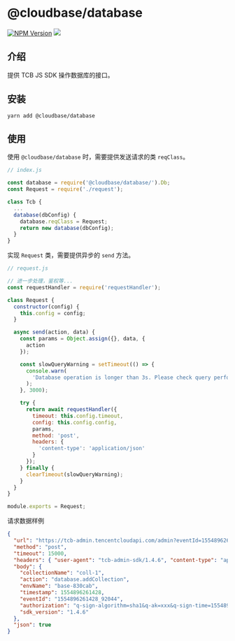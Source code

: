 # @cloudbase/database

[![NPM Version](https://img.shields.io/npm/v/@cloudbase/database.svg?style=flat)](https://www.npmjs.com/package/@cloudbase/database)
[![](https://img.shields.io/npm/dt/@cloudbase/database.svg)](https://www.npmjs.com/package/@cloudbase/database)

## 介绍

提供 TCB JS SDK 操作数据库的接口。

## 安装

```
yarn add @cloudbase/database
```

## 使用

使用 `@cloudbase/database` 时，需要提供发送请求的类 `reqClass`。 

```js
// index.js

const database = require('@cloudbase/database/').Db;
const Request = require('./request');

class Tcb {
  ...
  database(dbConfig) {
    database.reqClass = Request;
    return new database(dbConfig);
  }
}
```

实现 `Request` 类，需要提供异步的 `send` 方法。

```js
// request.js

// 进一步处理，鉴权等...
const requestHandler = require('requestHandler');

class Request {
  constructor(config) {
    this.config = config;
  }

  async send(action, data) {
    const params = Object.assign({}, data, {
      action
    });

    const slowQueryWarning = setTimeout(() => {
      console.warn(
        'Database operation is longer than 3s. Please check query performance and your network environment.'
      );
    }, 3000);

    try {
      return await requestHandler({
        timeout: this.config.timeout,
        config: this.config.config,
        params,
        method: 'post',
        headers: {
          'content-type': 'application/json'
        }
      });
    } finally {
      clearTimeout(slowQueryWarning);
    }
  }
}

module.exports = Request;
```

请求数据样例

```json
{
  "url": "https://tcb-admin.tencentcloudapi.com/admin?eventId=1554896261428_92044",
  "method": "post",
  "timeout": 15000,
  "headers": { "user-agent": "tcb-admin-sdk/1.4.6", "content-type": "application/json" },
  "body": {
    "collectionName": "coll-1",
    "action": "database.addCollection",
    "envName": "base-830cab",
    "timestamp": 1554896261428,
    "eventId": "1554896261428_92044",
    "authorization": "q-sign-algorithm=sha1&q-ak=xxx&q-sign-time=1554896260;1554897160&q-key-time=1554896260;1554897160&q-header-list=content-type;user-agent&q-url-param-list=action;collectionname;envname;eventid;timestamp&q-signature=xxxxx",
    "sdk_version": "1.4.6"
  },
  "json": true
}
```